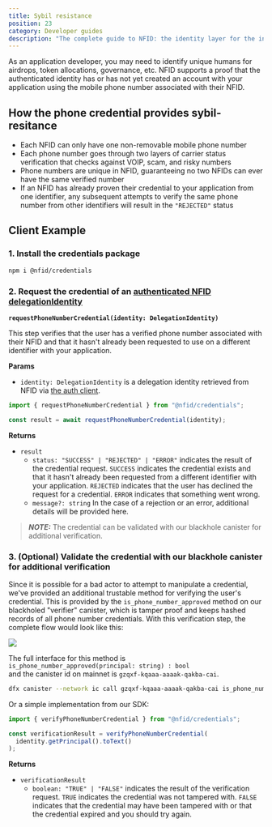 ```yaml
---
title: Sybil resistance
position: 23
category: Developer guides
description: "The complete guide to NFID: the identity layer for the internet."
---
```


As an application developer, you may need to identify unique humans for airdrops, token allocations, governance, etc. NFID supports a proof that the authenticated identity has or has not yet created an account with your application using the mobile phone number associated with their NFID.

## How the phone credential provides sybil-resitance

- Each NFID can only have one non-removable mobile phone number
- Each phone number goes through two layers of carrier status verification that checks against VOIP, scam, and risky numbers
- Phone numbers are unique in NFID, guaranteeing no two NFIDs can ever have the same verified number
- If an NFID has already proven their credential to your application from one identifier, any subsequent attempts to verify the same phone number from other identifiers will result in the `"REJECTED"` status

## Client Example

### 1\. Install the credentials package

```sh
npm i @nfid/credentials
```

### 2\. Request the credential of an [authenticated NFID delegationIdentity](../basics/basic-integration)

**`requestPhoneNumberCredential(identity: DelegationIdentity)`**

This step verifies that the user has a verified phone number associated with their NFID and that it hasn't already been requested to use on a different identifier with your application.

**Params**

- `identity: DelegationIdentity` is a delegation identity retrieved from NFID via [the auth client](../basics/basic-integration).

```typescript
import { requestPhoneNumberCredential } from "@nfid/credentials";

const result = await requestPhoneNumberCredential(identity);
```

**Returns**

- `result`
  - `status: "SUCCESS" | "REJECTED" | "ERROR"` indicates the result of the credential request. `SUCCESS` indicates the credential exists and that it hasn't already been requested from a different identifier with your application. `REJECTED` indicates that the user has declined the request for a credential. `ERROR` indicates that something went wrong.
  - `message?: string` In the case of a rejection or an error, additional details will be provided here.

> **_NOTE:_** The credential can be validated with our blackhole canister for additional verification.

### 3\. (Optional) Validate the credential with our blackhole canister for additional verification

Since it is possible for a bad actor to attempt to manipulate a credential, we've provided an additional trustable method for verifying the user's credential. This is provided by the `is_phone_number_approved` method on our blackholed "verifier" canister, which is tamper proof and keeps hashed records of all phone number credentials. With this verification step, the complete flow would look like this:

<img src="phone-credential-sequence-diagram.png"></img>

The full interface for this method is </br>
`is_phone_number_approved(principal: string) : bool`</br>
and the canister id on mainnet is `gzqxf-kqaaa-aaaak-qakba-cai`.

```sh
dfx canister --network ic call gzqxf-kqaaa-aaaak-qakba-cai is_phone_number_approved '("principal-as-string")'
```

Or a simple implementation from our SDK:

```typescript
import { verifyPhoneNumberCredential } from "@nfid/credentials";

const verificationResult = verifyPhoneNumberCredential(
  identity.getPrincipal().toText()
);
```

**Returns**

- `verificationResult`
  - `boolean: "TRUE" | "FALSE"` indicates the result of the verification request. `TRUE` indicates the credential was not tampered with. `FALSE` indicates that the credential may have been tampered with or that the credential expired and you should try again.
